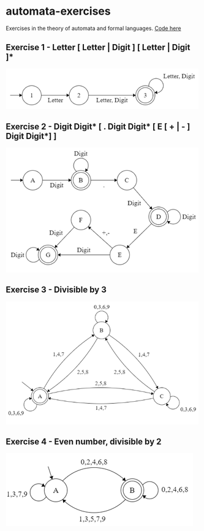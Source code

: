 # automata-exercises
Exercises in the theory of automata and formal languages. [Code here](src)

## Exercise 1 - Letter [ Letter | Digit ] [ Letter | Digit ]*
![Exercise 1](img/e1.png)

## Exercise 2 - Digit Digit* [ . Digit Digit* [ E [ + | - ] Digit Digit*] ]
![Exercise 2](img/e2.png)

## Exercise 3 - Divisible by 3
![Exercise 3](img/e3.png)

## Exercise 4 - Even number, divisible by 2
![Exercise 4](img/e4.png)

